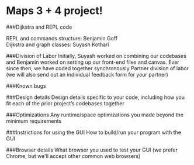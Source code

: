 # Maps 3 + 4 project! #


###Dijkstra and REPL code

REPL and commands structure: Benjamin Goff\
Dijkstra and graph classes: Suyash Kothari

###Division of Labor
Initially, Suyash worked on combining our codebases and Benjamin worked on setting up our front-end files and canvas. Ever since then, we have coded together synchronously Partner division of labor (we will also send out an individual feedback form for your partner)


###Known bugs

###Design details
Design details specific to your code, including how you fit each of the prior project’s codebases together

###Optimizations
Any runtime/space optimizations you made beyond the minimum requirements

###Instrictions for using the GUI
How to build/run your program with the GUI

###Browser details
What browser you used to test your GUI (we prefer Chrome, but we'll accept other common web browsers)
